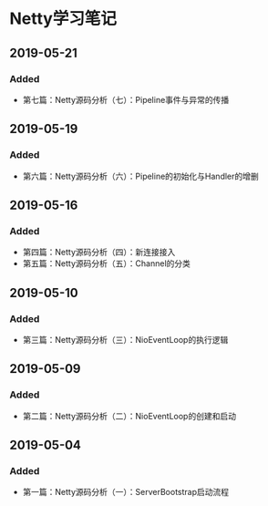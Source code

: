 # Netty学习笔记

## 

## 2019-05-21

### Added

* 第七篇：Netty源码分析（七）：Pipeline事件与异常的传播

## 2019-05-19

### Added

* 第六篇：Netty源码分析（六）：Pipeline的初始化与Handler的增删

## 2019-05-16

### Added

* 第四篇：Netty源码分析（四）：新连接接入
* 第五篇：Netty源码分析（五）：Channel的分类

## 2019-05-10

### Added

* 第三篇：Netty源码分析（三）：NioEventLoop的执行逻辑

## 2019-05-09

### Added

* 第二篇：Netty源码分析（二）：NioEventLoop的创建和启动

## 2019-05-04

### Added

* 第一篇：Netty源码分析（一）：ServerBootstrap启动流程



